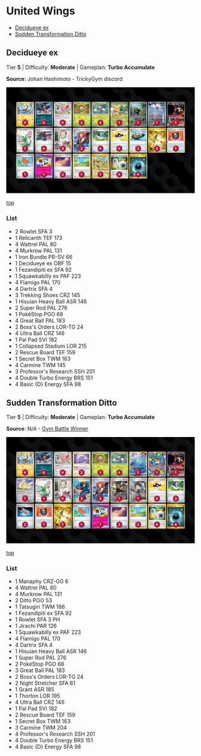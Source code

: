 # United Wings

* [Decidueye ex](#decidueye-ex)
* [Sudden Transformation Ditto](#sudden-transformation-ditto)

## Decidueye ex

Tier **5** | Difficulty: **Moderate** | Gameplan: **Turbo Accumulate**

**Source**: Johan Hashimoto - TrickyGym discord

![decklist](../../!Images/Standard/12BRS-SFA/United%20Wings-Decidueye.png)

[top](#united-wings)

### List
* 2 Rowlet SFA 3
* 1 Relicanth TEF 173
* 4 Wattrel PAL 80
* 4 Murkrow PAL 131
* 1 Iron Bundle PR-SV 66
* 1 Decidueye ex OBF 15
* 1 Fezandipiti ex SFA 92
* 1 Squawkabilly ex PAF 223
* 4 Flamigo PAL 170
* 4 Dartrix SFA 4
* 3 Trekking Shoes CRZ 145
* 1 Hisuian Heavy Ball ASR 146
* 2 Super Rod PAL 276
* 1 PokéStop PGO 68
* 4 Great Ball PAL 183
* 2 Boss's Orders LOR-TG 24
* 4 Ultra Ball CRZ 146
* 1 Pal Pad SVI 182
* 1 Collapsed Stadium LOR 215
* 2 Rescue Board TEF 159
* 1 Secret Box TWM 163
* 4 Carmine TWM 145
* 3 Professor's Research SSH 201
* 4 Double Turbo Energy BRS 151
* 4 Basic {D} Energy SFA 98

## Sudden Transformation Ditto

Tier **5** | Difficulty: **Moderate** | Gameplan: **Turbo Accumulate**

**Source**: N/A - [Gym Battle Winner](https://www.pokemon-card.com/deck/result.html/deckID/SMpSRy-buwlad-py2RyE/)

![decklist](../../!Images/Standard/12BRS-SFA/United%20Wings-Ditto.png)

[top](#united-wings)

### List
* 1 Manaphy CRZ-GG 6
* 4 Wattrel PAL 80
* 4 Murkrow PAL 131
* 2 Ditto PGO 53
* 1 Tatsugiri TWM 186
* 1 Fezandipiti ex SFA 92
* 1 Rowlet SFA 3 PH
* 1 Jirachi PAR 126
* 1 Squawkabilly ex PAF 223
* 4 Flamigo PAL 170
* 4 Dartrix SFA 4
* 1 Hisuian Heavy Ball ASR 146
* 1 Super Rod PAL 276
* 2 PokéStop PGO 68
* 3 Great Ball PAL 183
* 2 Boss's Orders LOR-TG 24
* 2 Night Stretcher SFA 61
* 1 Grant ASR 185
* 1 Thorton LOR 195
* 4 Ultra Ball CRZ 146
* 1 Pal Pad SVI 182
* 2 Rescue Board TEF 159
* 1 Secret Box TWM 163
* 3 Carmine TWM 204
* 4 Professor's Research SSH 201
* 4 Double Turbo Energy BRS 151
* 4 Basic {D} Energy SFA 98
